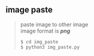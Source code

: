 image paste
---------
> paste image to other image <br/>
> image format is ___png___
> ```
> $ cd img_paste
> $ python3 img_paste.py
> ```
